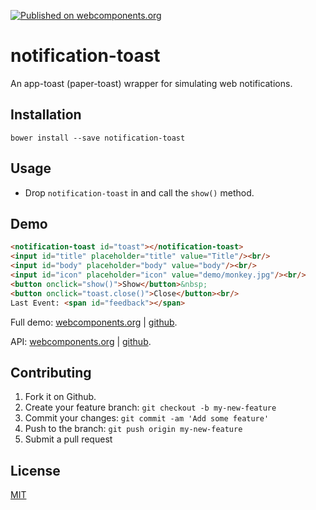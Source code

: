 [![Published on webcomponents.org](https://img.shields.io/badge/webcomponents.org-published-blue.svg)](https://www.webcomponents.org/element/jifalops/notification-toast)

# notification-toast
An app-toast (paper-toast) wrapper for simulating web notifications.

## Installation
```
bower install --save notification-toast
```

## Usage
* Drop `notification-toast` in and call the `show()` method.

## Demo
<!--
```
<custom-element-demo height="300">
  <template>
    <script src="../webcomponentsjs/webcomponents-lite.js"></script>
    <link rel="import" href="notification-toast.html">
    <next-code-block></next-code-block>  
    <script>
      var toast = document.getElementById('toast');
      var title = document.getElementById('title');
      var body = document.getElementById('body');
      var icon = document.getElementById('icon');
      toast.addEventListener('toast-tap', function() { feedback.innerText = 'on-toast-tap'; });
      toast.addEventListener('toast-cancel', function() { feedback.innerText = 'on-toast-cancel'; });
      function show() {
        toast.show({
          notificationTitle: title.value,
          body: body.value,
          icon: icon.value
        });
      }
    </script>
  </template>
</custom-element-demo>
```
-->

```html
<notification-toast id="toast"></notification-toast>
<input id="title" placeholder="title" value="Title"/><br/>
<input id="body" placeholder="body" value="body"/><br/>
<input id="icon" placeholder="icon" value="demo/monkey.jpg"/><br/>
<button onclick="show()">Show</button>&nbsp;
<button onclick="toast.close()">Close</button><br/>
Last Event: <span id="feedback"></span>
```

Full demo:
[webcomponents.org](https://www.webcomponents.org/element/jifalops/notification-toast/demo/demo/index.html)
| [github](https://jifalops.github.io/notification-toast/components/notification-toast/demo/).

API: [webcomponents.org](https://www.webcomponents.org/element/jifalops/notification-toast/notification-toast)
| [github](https://jifalops.github.io/notification-toast).

## Contributing

1. Fork it on Github.
2. Create your feature branch: `git checkout -b my-new-feature`
3. Commit your changes: `git commit -am 'Add some feature'`
4. Push to the branch: `git push origin my-new-feature`
5. Submit a pull request

## License

[MIT](https://opensource.org/licenses/MIT)
